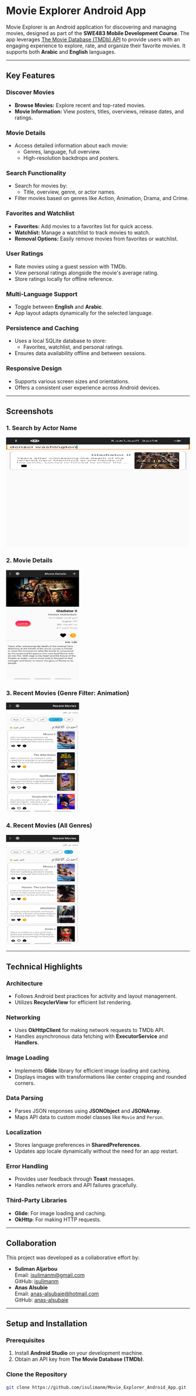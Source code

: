 # Movie Explorer Android App

Movie Explorer is an Android application for discovering and managing movies, designed as part of the **SWE483 Mobile Development Course**. The app leverages [The Movie Database (TMDb) API](https://developer.themoviedb.org/docs/getting-started) to provide users with an engaging experience to explore, rate, and organize their favorite movies. It supports both **Arabic** and **English** languages.

---

## Key Features

### Discover Movies
- **Browse Movies:** Explore recent and top-rated movies.
- **Movie Information:** View posters, titles, overviews, release dates, and ratings.

### Movie Details
- Access detailed information about each movie:
  - Genres, language, full overview.
  - High-resolution backdrops and posters.

### Search Functionality
- Search for movies by:
  - Title, overview, genre, or actor names.
- Filter movies based on genres like Action, Animation, Drama, and Crime.

### Favorites and Watchlist
- **Favorites:** Add movies to a favorites list for quick access.
- **Watchlist:** Manage a watchlist to track movies to watch.
- **Removal Options:** Easily remove movies from favorites or watchlist.

### User Ratings
- Rate movies using a guest session with TMDb.
- View personal ratings alongside the movie's average rating.
- Store ratings locally for offline reference.

### Multi-Language Support
- Toggle between **English** and **Arabic**.
- App layout adapts dynamically for the selected language.

### Persistence and Caching
- Uses a local SQLite database to store:
  - Favorites, watchlist, and personal ratings.
- Ensures data availability offline and between sessions.

### Responsive Design
- Supports various screen sizes and orientations.
- Offers a consistent user experience across Android devices.

---

## Screenshots

### 1. Search by Actor Name
<img src="./images/1.jpg" alt="Search by Actor Name" width="600" height="400" style="mamx-width:200px; max-height:300px;">

### 2. Movie Details
<img src="./images/2.jpg" alt="Movie Details" width="600" height="400" style="max-width:200px; max-height:300px;">

### 3. Recent Movies (Genre Filter: Animation)
<img src="./images/3.jpg" alt="Recent Movies - Animation Filter" width="600" height="400" style="max-width:200px; max-height:300px;">

### 4. Recent Movies (All Genres)
<img src="./images/5.jpg" alt="Recent Movies - All Genres" width="600" height="400" style="max-width:200px; max-height:300px;">


---

## Technical Highlights

### Architecture
- Follows Android best practices for activity and layout management.
- Utilizes **RecyclerView** for efficient list rendering.

### Networking
- Uses **OkHttpClient** for making network requests to TMDb API.
- Handles asynchronous data fetching with **ExecutorService** and **Handlers**.

### Image Loading
- Implements **Glide** library for efficient image loading and caching.
- Displays images with transformations like center cropping and rounded corners.

### Data Parsing
- Parses JSON responses using **JSONObject** and **JSONArray**.
- Maps API data to custom model classes like `Movie` and `Person`.

### Localization
- Stores language preferences in **SharedPreferences**.
- Updates app locale dynamically without the need for an app restart.

### Error Handling
- Provides user feedback through **Toast** messages.
- Handles network errors and API failures gracefully.

### Third-Party Libraries
- **Glide**: For image loading and caching.
- **OkHttp**: For making HTTP requests.

---

## Collaboration

This project was developed as a collaborative effort by:
- **Suliman Aljarbou**  
  Email: [isulimanm@gmail.com](mailto:isulimanm@gmail.com)  
  GitHub: [isulimanm](https://github.com/isulimanm)
- **Anas Alsubie**  
  Email: [anas-alsubaie@hotmail.com](mailto:anas-alsubaie@hotmail.com)  
  GitHub: [anas-alsubaie](http://github.com/Anas-als3)

---

## Setup and Installation

### Prerequisites
1. Install **Android Studio** on your development machine.
2. Obtain an API key from **The Movie Database (TMDb)**.

### Clone the Repository
```bash
git clone https://github.com/isulimanm/Movie_Explorer_Android_App.git
